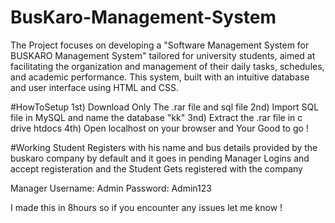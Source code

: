 # BusKaro-Management-System
The Project focuses on developing a "Software Management System for BUSKARO Management System" tailored for university students, aimed at facilitating the organization and management of their daily tasks, schedules, and academic performance. This system, built with an intuitive database and user interface using HTML and CSS.

#HowToSetup 
1st) Download Only The .rar file and sql file 
2nd) Import SQL file in MySQL and name the database "kk"
3nd) Extract the .rar file in c drive htdocs 
4th) Open localhost on your browser and Your Good to go !

#Working
Student Registers with his name and bus details provided by the buskaro company by default and it goes in pending 
Manager Logins and accept registeration and the Student Gets registered with the company 

Manager Username: Admin
Password: Admin123

I made this in 8hours so if you encounter any issues let me know !
